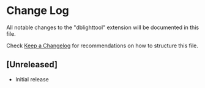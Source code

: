 # Change Log

All notable changes to the "dblighttool" extension will be documented in this file.

Check [Keep a Changelog](http://keepachangelog.com/) for recommendations on how to structure this file.

## [Unreleased]

- Initial release